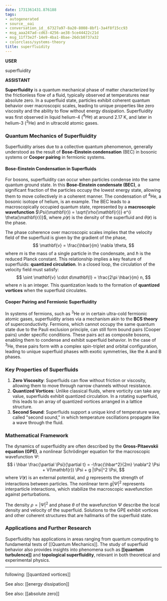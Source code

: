 ```yaml
---
date: 1731361431.876188
tags:
- autogenerated
- source__oai
- conversation_id__67327a97-8a20-8008-8bf1-3a4f8f15cc93
- msg_aaa247ad-cd63-4256-ae38-5ce44422c21d
- msg_11f73e2f-14e9-4ba1-8bae-26dcb0737a32
- colorclass/systems-theory
title: superfluidity
---
```


**USER**

superfluidity


**ASSISTANT**

**Superfluidity** is a quantum mechanical phase of matter characterized by the frictionless flow of a fluid, typically observed at temperatures near absolute zero. In a superfluid state, particles exhibit coherent quantum behavior over macroscopic scales, leading to unique properties like zero viscosity and the ability to flow without energy dissipation. Superfluidity was first observed in liquid helium-4 ($^4\text{He}$) at around 2.17 K, and later in helium-3 ($^3\text{He}$) and in ultracold atomic gases.

### Quantum Mechanics of Superfluidity
Superfluidity arises due to a collective quantum phenomenon, generally understood as the result of **Bose-Einstein condensation** (BEC) in bosonic systems or **Cooper pairing** in fermionic systems. 

#### Bose-Einstein Condensation in Superfluids
For bosons, superfluidity can occur when particles condense into the same quantum ground state. In this **Bose-Einstein condensate (BEC)**, a significant fraction of the particles occupy the lowest energy state, allowing them to move collectively in a coherent manner. The condensation of $^4\text{He}$, a bosonic isotope of helium, is an example. The BEC leads to a macroscopically occupied quantum state, represented by a **macroscopic wavefunction** $\Psi(\mathbf{r}) = \sqrt{\rho(\mathbf{r})} e^{i \theta(\mathbf{r})}$, where $\rho(\mathbf{r})$ is the density of the superfluid and $\theta(\mathbf{r})$ is the phase. 

The phase coherence over macroscopic scales implies that the velocity field of the superfluid is given by the gradient of the phase,
$$
\mathbf{v} = \frac{\hbar}{m} \nabla \theta,
$$
where $m$ is the mass of a single particle in the condensate, and $\hbar$ is the reduced Planck constant. This relationship implies a key feature of superfluids: **quantized circulation**. In a closed loop, the circulation of the velocity field must satisfy:
$$
\oint \mathbf{v} \cdot d\mathbf{l} = \frac{2\pi \hbar}{m} n,
$$
where $n$ is an integer. This quantization leads to the formation of **quantized vortices** when the superfluid circulates.

#### Cooper Pairing and Fermionic Superfluidity
In systems of fermions, such as $^3\text{He}$ or in certain ultra-cold fermionic atomic gases, superfluidity arises via a mechanism akin to the **BCS theory** of superconductivity. Fermions, which cannot occupy the same quantum state due to the Pauli exclusion principle, can still form bound pairs (Cooper pairs) under specific conditions. These pairs act as composite bosons, enabling them to condense and exhibit superfluid behavior. In the case of $^3\text{He}$, these pairs form with a complex spin-triplet and orbital configuration, leading to unique superfluid phases with exotic symmetries, like the A and B phases.

### Key Properties of Superfluids
1. **Zero Viscosity**: Superfluids can flow without friction or viscosity, allowing them to move through narrow channels without resistance.
2. **Quantized Vortices**: Unlike classical fluids, where vorticity can take any value, superfluids exhibit quantized circulation. In a rotating superfluid, this leads to an array of quantized vortices arranged in a lattice structure.
3. **Second Sound**: Superfluids support a unique kind of temperature wave, called "second sound," in which temperature oscillations propagate like a wave through the fluid.

### Mathematical Framework
The dynamics of superfluidity are often described by the **Gross-Pitaevskii equation (GPE)**, a nonlinear Schrödinger equation for the macroscopic wavefunction $\Psi$:
$$
i \hbar \frac{\partial \Psi}{\partial t} = -\frac{\hbar^2}{2m} \nabla^2 \Psi + V(\mathbf{r}) \Psi + g |\Psi|^2 \Psi,
$$
where $V(\mathbf{r})$ is an external potential, and $g$ represents the strength of interactions between particles. The nonlinear term $g |\Psi|^2$ represents interparticle interactions, which stabilize the macroscopic wavefunction against perturbations.

The density $\rho = |\Psi|^2$ and phase $\theta$ of the wavefunction $\Psi$ describe the local density and velocity of the superfluid. Solutions to the GPE exhibit vortices and other coherent structures that are hallmarks of the superfluid state.

### Applications and Further Research
Superfluidity has applications in areas ranging from quantum computing to fundamental tests of [[Quantum Mechanics]]. The study of superfluid behavior also provides insights into phenomena such as **[[quantum turbulence]]** and **topological superfluidity**, relevant in both theoretical and experimental physics.


---


following: [[quantized vortices]]

See also: [[energy dissipation]]


See also: [[absolute zero]]